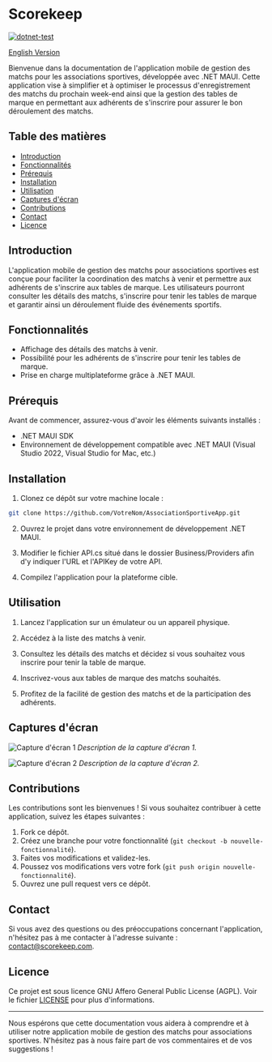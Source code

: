 # Scorekeep
[![dotnet-test](https://github.com/B45T13N/ScoreKeep/actions/workflows/dotnet-desktop.yml/badge.svg)](https://github.com/B45T13N/ScoreKeep/actions/workflows/dotnet-desktop.yml)

[English Version](/README_EN.md)

Bienvenue dans la documentation de l'application mobile de gestion des matchs pour les associations sportives, développée avec .NET MAUI. Cette application vise à simplifier et à optimiser le processus d'enregistrement des matchs du prochain week-end ainsi que la gestion des tables de marque en permettant aux adhérents de s'inscrire pour assurer le bon déroulement des matchs.

## Table des matières

- [Introduction](#introduction)
- [Fonctionnalités](#fonctionnalités)
- [Prérequis](#prérequis)
- [Installation](#installation)
- [Utilisation](#utilisation)
- [Captures d'écran](#captures-décran)
- [Contributions](#contributions)
- [Contact](#contact)
- [Licence](#licence)

## Introduction

L'application mobile de gestion des matchs pour associations sportives est conçue pour faciliter la coordination des matchs à venir et permettre aux adhérents de s'inscrire aux tables de marque. Les utilisateurs pourront consulter les détails des matchs, s'inscrire pour tenir les tables de marque et garantir ainsi un déroulement fluide des événements sportifs.

## Fonctionnalités

- Affichage des détails des matchs à venir.
- Possibilité pour les adhérents de s'inscrire pour tenir les tables de marque.
- Prise en charge multiplateforme grâce à .NET MAUI.

## Prérequis

Avant de commencer, assurez-vous d'avoir les éléments suivants installés :

- .NET MAUI SDK
- Environnement de développement compatible avec .NET MAUI (Visual Studio 2022, Visual Studio for Mac, etc.)

## Installation

1. Clonez ce dépôt sur votre machine locale :

```bash
git clone https://github.com/VotreNom/AssociationSportiveApp.git
```

2. Ouvrez le projet dans votre environnement de développement .NET MAUI.
   
3. Modifier le fichier API.cs situé dans le dossier Business/Providers afin d'y indiquer l'URL et l'APIKey de votre API.

4. Compilez l'application pour la plateforme cible.

## Utilisation

1. Lancez l'application sur un émulateur ou un appareil physique.

2. Accédez à la liste des matchs à venir.

3. Consultez les détails des matchs et décidez si vous souhaitez vous inscrire pour tenir la table de marque.

4. Inscrivez-vous aux tables de marque des matchs souhaités.

5. Profitez de la facilité de gestion des matchs et de la participation des adhérents.

## Captures d'écran

![Capture d'écran 1](/screenshots/screenshot1.png)
*Description de la capture d'écran 1.*

![Capture d'écran 2](/screenshots/screenshot2.png)
*Description de la capture d'écran 2.*

## Contributions

Les contributions sont les bienvenues ! Si vous souhaitez contribuer à cette application, suivez les étapes suivantes :

1. Fork ce dépôt.
2. Créez une branche pour votre fonctionnalité (`git checkout -b nouvelle-fonctionnalité`).
3. Faites vos modifications et validez-les.
4. Poussez vos modifications vers votre fork (`git push origin nouvelle-fonctionnalité`).
5. Ouvrez une pull request vers ce dépôt.

## Contact

Si vous avez des questions ou des préoccupations concernant l'application, n'hésitez pas à me contacter à l'adresse suivante : [contact@scorekeep.com](mailto:contact@scorekeep.com).

## Licence

Ce projet est sous licence GNU Affero General Public License (AGPL). Voir le fichier [LICENSE](/LICENSE) pour plus d'informations.

---

Nous espérons que cette documentation vous aidera à comprendre et à utiliser notre application mobile de gestion des matchs pour associations sportives. N'hésitez pas à nous faire part de vos commentaires et de vos suggestions !
